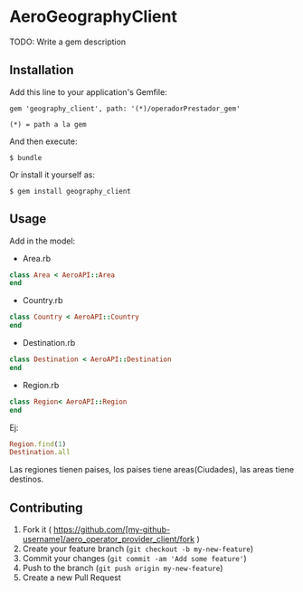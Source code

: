 # AeroGeographyClient

TODO: Write a gem description

## Installation

Add this line to your application's Gemfile:

    gem 'geography_client', path: '(*)/operadorPrestador_gem'
    
    (*) = path a la gem
    
And then execute:

    $ bundle

Or install it yourself as:

    $ gem install geography_client

## Usage
  Add in the model:
  
 
 * Area.rb
 ```ruby
class Area < AeroAPI::Area
end
```

 * Country.rb
  ```ruby
class Country < AeroAPI::Country
end
```

 * Destination.rb
  ```ruby
class Destination < AeroAPI::Destination
end
```

 * Region.rb
  ```ruby
class Region< AeroAPI::Region
end
```

Ej:

  ```ruby
Region.find(1)
Destination.all

```
Las regiones tienen paises, los paises tiene areas(Ciudades), las areas tiene destinos.

## Contributing

1. Fork it ( https://github.com/[my-github-username]/aero_operator_provider_client/fork )
2. Create your feature branch (`git checkout -b my-new-feature`)
3. Commit your changes (`git commit -am 'Add some feature'`)
4. Push to the branch (`git push origin my-new-feature`)
5. Create a new Pull Request
